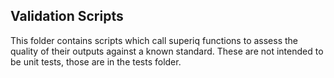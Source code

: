 ## Validation Scripts

This folder contains scripts which call superiq functions to assess the 
quality of their outputs against a known standard. These are not intended to 
be unit tests, those are in the tests folder.
